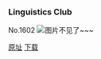 ### Linguistics Club
No.1602
![图片不见了~~~](https://imgs.xkcd.com/comics/linguistics_club.png)

[原址](https://xkcd.com//1602) [下载](https://imgs.xkcd.com/comics/linguistics_club.png)

